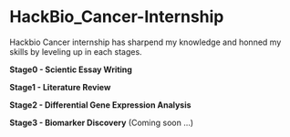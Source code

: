 # HackBio_Cancer-Internship

Hackbio Cancer internship has sharpend my knowledge and honned my skills by leveling up in each stages.

**Stage0 - Scientic Essay Writing**

**Stage1 - Literature Review**

**Stage2 - Differential Gene Expression Analysis**

**Stage3 - Biomarker Discovery** (Coming soon ...)
